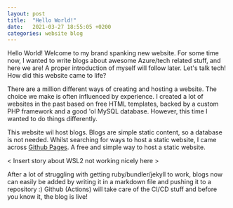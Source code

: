 ```yaml
---
layout: post
title:  "Hello World!"
date:   2021-03-27 18:55:05 +0200
categories: website blog
---
```

Hello World! Welcome to my brand spanking new website. For some time now, I wanted to write blogs about awesome Azure/tech related stuff, and here we are! A proper introduction of myself will follow later. Let's talk tech! How did this website came to life? 

There are a million different ways of creating and hosting a website. The choice we make is often influenced by experience. I created a lot of websites in the past based on free HTML templates, backed by a custom PHP framework and a good 'ol MySQL database. However, this time I wanted to do things differently. 

This website wil host blogs. Blogs are simple static content, so a database is not needed. Whilst searching for ways to host a static website, I came across [Github Pages][github-pages]. A free and simple way to host a static website.

< Insert story about WSL2 not working nicely here >

After a lot of struggling with getting ruby/bundler/jekyll to work, blogs now can easily be added by writing it in a markdown file and pushing it to a repository :) Github (Actions) will take care of the CI/CD stuff and before you know it, the blog is live!

[github-pages]: https://pages.github.com/